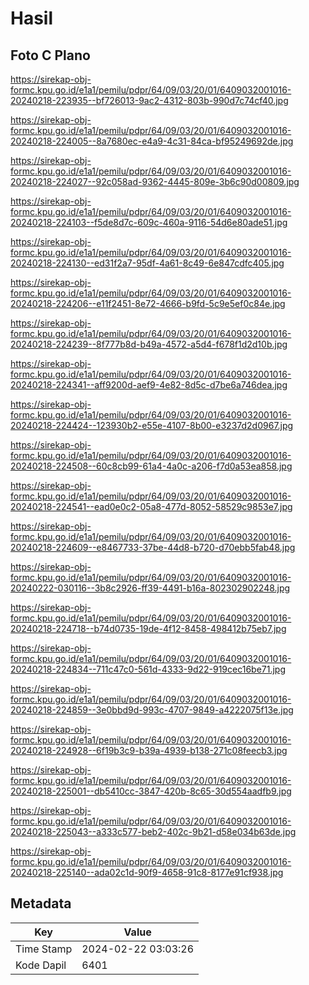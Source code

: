 # Hasil

## Foto C Plano

https://sirekap-obj-formc.kpu.go.id/e1a1/pemilu/pdpr/64/09/03/20/01/6409032001016-20240218-223935--bf726013-9ac2-4312-803b-990d7c74cf40.jpg

https://sirekap-obj-formc.kpu.go.id/e1a1/pemilu/pdpr/64/09/03/20/01/6409032001016-20240218-224005--8a7680ec-e4a9-4c31-84ca-bf95249692de.jpg

https://sirekap-obj-formc.kpu.go.id/e1a1/pemilu/pdpr/64/09/03/20/01/6409032001016-20240218-224027--92c058ad-9362-4445-809e-3b6c90d00809.jpg

https://sirekap-obj-formc.kpu.go.id/e1a1/pemilu/pdpr/64/09/03/20/01/6409032001016-20240218-224103--f5de8d7c-609c-460a-9116-54d6e80ade51.jpg

https://sirekap-obj-formc.kpu.go.id/e1a1/pemilu/pdpr/64/09/03/20/01/6409032001016-20240218-224130--ed31f2a7-95df-4a61-8c49-6e847cdfc405.jpg

https://sirekap-obj-formc.kpu.go.id/e1a1/pemilu/pdpr/64/09/03/20/01/6409032001016-20240218-224206--e11f2451-8e72-4666-b9fd-5c9e5ef0c84e.jpg

https://sirekap-obj-formc.kpu.go.id/e1a1/pemilu/pdpr/64/09/03/20/01/6409032001016-20240218-224239--8f777b8d-b49a-4572-a5d4-f678f1d2d10b.jpg

https://sirekap-obj-formc.kpu.go.id/e1a1/pemilu/pdpr/64/09/03/20/01/6409032001016-20240218-224341--aff9200d-aef9-4e82-8d5c-d7be6a746dea.jpg

https://sirekap-obj-formc.kpu.go.id/e1a1/pemilu/pdpr/64/09/03/20/01/6409032001016-20240218-224424--123930b2-e55e-4107-8b00-e3237d2d0967.jpg

https://sirekap-obj-formc.kpu.go.id/e1a1/pemilu/pdpr/64/09/03/20/01/6409032001016-20240218-224508--60c8cb99-61a4-4a0c-a206-f7d0a53ea858.jpg

https://sirekap-obj-formc.kpu.go.id/e1a1/pemilu/pdpr/64/09/03/20/01/6409032001016-20240218-224541--ead0e0c2-05a8-477d-8052-58529c9853e7.jpg

https://sirekap-obj-formc.kpu.go.id/e1a1/pemilu/pdpr/64/09/03/20/01/6409032001016-20240218-224609--e8467733-37be-44d8-b720-d70ebb5fab48.jpg

https://sirekap-obj-formc.kpu.go.id/e1a1/pemilu/pdpr/64/09/03/20/01/6409032001016-20240222-030116--3b8c2926-ff39-4491-b16a-802302902248.jpg

https://sirekap-obj-formc.kpu.go.id/e1a1/pemilu/pdpr/64/09/03/20/01/6409032001016-20240218-224718--b74d0735-19de-4f12-8458-498412b75eb7.jpg

https://sirekap-obj-formc.kpu.go.id/e1a1/pemilu/pdpr/64/09/03/20/01/6409032001016-20240218-224834--711c47c0-561d-4333-9d22-919cec16be71.jpg

https://sirekap-obj-formc.kpu.go.id/e1a1/pemilu/pdpr/64/09/03/20/01/6409032001016-20240218-224859--3e0bbd9d-993c-4707-9849-a4222075f13e.jpg

https://sirekap-obj-formc.kpu.go.id/e1a1/pemilu/pdpr/64/09/03/20/01/6409032001016-20240218-224928--6f19b3c9-b39a-4939-b138-271c08feecb3.jpg

https://sirekap-obj-formc.kpu.go.id/e1a1/pemilu/pdpr/64/09/03/20/01/6409032001016-20240218-225001--db5410cc-3847-420b-8c65-30d554aadfb9.jpg

https://sirekap-obj-formc.kpu.go.id/e1a1/pemilu/pdpr/64/09/03/20/01/6409032001016-20240218-225043--a333c577-beb2-402c-9b21-d58e034b63de.jpg

https://sirekap-obj-formc.kpu.go.id/e1a1/pemilu/pdpr/64/09/03/20/01/6409032001016-20240218-225140--ada02c1d-90f9-4658-91c8-8177e91cf938.jpg


## Metadata

| Key        | Value               |
| ---------- | ------------------- |
| Time Stamp | 2024-02-22 03:03:26 |
| Kode Dapil | 6401                |




